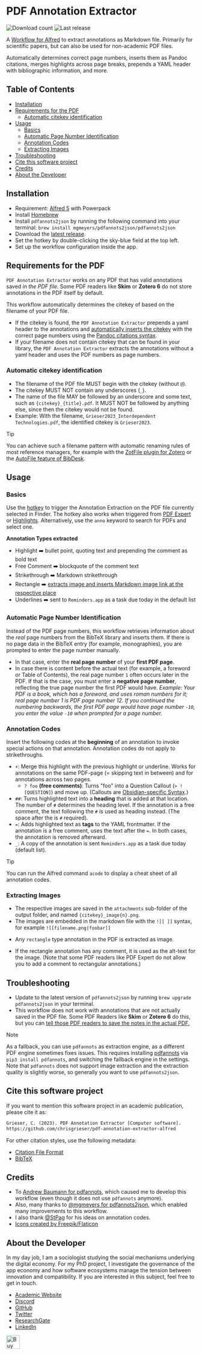 # PDF Annotation Extractor
![Download count](https://img.shields.io/github/downloads/chrisgrieser/pdf-annotation-extractor-alfred/total?label=Total%20Downloads&style=plastic)
![Last release](https://img.shields.io/github/v/release/chrisgrieser/pdf-annotation-extractor-alfred?label=Latest%20Release&style=plastic)

A [Workflow for Alfred](https://www.alfredapp.com/) to extract annotations as
Markdown file. Primarily for scientific papers, but can also be used for
non-academic PDF files.

Automatically determines correct page numbers, inserts them as Pandoc citations,
merges highlights across page breaks, prepends a YAML header with bibliographic
information, and more.

## Table of Contents

<!-- toc -->

- [Installation](#installation)
- [Requirements for the PDF](#requirements-for-the-pdf)
	* [Automatic citekey identification](#automatic-citekey-identification)
- [Usage](#usage)
	* [Basics](#basics)
	* [Automatic Page Number Identification](#automatic-page-number-identification)
	* [Annotation Codes](#annotation-codes)
	* [Extracting Images](#extracting-images)
- [Troubleshooting](#troubleshooting)
- [Cite this software project](#cite-this-software-project)
- [Credits](#credits)
- [About the Developer](#about-the-developer)

<!-- tocstop -->

## Installation
- Requirement: [Alfred 5](https://www.alfredapp.com/) with Powerpack
- Install [Homebrew](https://brew.sh/)
- Install `pdfannots2json` by running the following command into your terminal:
  `brew install mgmeyers/pdfannots2json/pdfannots2json`
- Download the [latest release](https://github.com/chrisgrieser/pdf-annotation-extractor-alfred/releases/latest/).
- Set the hotkey by double-clicking the sky-blue field at the top left.
- Set up the workflow configuration inside the app.

## Requirements for the PDF
`PDF Annotation Extractor` works on any PDF that has valid annotations
saved *in the PDF file*. Some PDF readers like **Skim** or **Zotero 6** do not
store annotations in the PDF itself by default.

This workflow automatically determines the citekey of based on the filename of
your PDF file.
- If the citekey is found, the `PDF Annotation Extractor`
prepends a yaml header to the annotations and [automatically
inserts the citekey](#automatic-page-number-identification) with the correct
page numbers using the [Pandoc citations
syntax](https://pandoc.org/MANUAL.html#citation-syntax).
- If your filename does not contain citekey that can be found in
  your library, the `PDF Annotation Extractor` extracts the annotations without
  a yaml header and uses the PDF numbers as page numbers.

### Automatic citekey identification
- The filename of the PDF file MUST begin with the citekey (without `@`).
- The citekey MUST NOT contain any underscores (`_`).
- The name of the file MAY be followed by an underscore and some
  text, such as `{citekey}_{title}.pdf`. It MUST NOT be followed by anything
  else, since then the citekey would not be found.
- Example: With the filename, `Grieser2023_Interdependent Technologies.pdf`, the
  identified citekey is `Grieser2023`.

> [!TIP]
> You can achieve such a filename pattern with automatic renaming rules of most
> reference managers, for example with the [ZotFile plugin for
> Zotero](http://zotfile.com/#renaming-rules) or the [AutoFile feature of
> BibDesk](https://bibdesk.sourceforge.io/manual/BibDeskHelp_77.html#SEC140).

## Usage

### Basics
Use the [hotkey](https://www.alfredapp.com/help/workflows/triggers/hotkey/) to
trigger the Annotation Extraction on the PDF file currently selected in Finder.
The hotkey also works when triggered from [PDF Expert](https://pdfexpert.com/)
or [Highlights](https://highlightsapp.net/). Alternatively, use the
`anno` keyword to search for PDFs and select one.

**Annotation Types extracted**
- Highlight ➡️ bullet point, quoting text and prepending the comment as bold text
- Free Comment ➡️ blockquote of the comment text
- Strikethrough ➡️ Markdown strikethrough
- Rectangle ➡️ [extracts image and inserts Markdown image link at the respective
  place](#extracting-images)
- Underlines ➡️ sent to `Reminders.app` as a task due today in the default list

### Automatic Page Number Identification
Instead of the PDF page numbers, this workflow retrieves information about the
*real* page numbers from the BibTeX library and inserts them. If there is no
page data in the BibTeX entry (for example, monographies), you are prompted to
enter the page number manually.
- In that case, enter the **real page number** of your **first PDF page**.
- In case there is content before the actual text (for example, a foreword or
  Table of Contents), the real page number `1` often occurs later in the PDF. If
  that is the case, you must enter a **negative page number**, reflecting the
  true page number the first PDF would have. *Example: Your PDF is a book, which
  has a foreword, and uses roman numbers for it; real page number 1 is PDF page
  number 12. If you continued the numbering backwards, the first PDF page would
  have page number `-10`, you enter the value `-10` when prompted for a page
  number.*

### Annotation Codes
Insert the following codes at the **beginning** of an annotation to invoke
special actions on that annotation. Annotation codes do not apply to
strikethroughs.

- `+`: Merge this highlight with the previous highlight or underline. Works for
  annotations on the same PDF-page (= skipping text in between) and for
  annotations across two pages.
  * `? foo` **(free comments)**: Turns "foo" into a Question
  Callout (`> ![QUESTION]`) and move up. (Callouts are [Obsidian-specific
  Syntax](https://help.obsidian.md/How+to/Use+callouts).)
- `##`: Turns highlighted text into a **heading** that is added at that
  location. The number of `#` determines the heading level. If the annotation is
  a free comment, the text following the `#` is used as heading instead. (The
  space after the is `#` required).
- `=`: Adds highlighted text as **tags** to the YAML frontmatter. If the
  annotation is a free comment, uses the text
  after the `=`. In both cases, the annotation is removed afterward.
- `_`: A copy of the annotation is sent `Reminders.app` as a task due today
  (default list).

> [!TIP]
> You can run the Alfred command `acode` to display a cheat sheet of all
> annotation codes.

### Extracting Images
- The respective images are saved in the `attachments` sub-folder of the output
  folder, and named `{citekey}_image{n}.png`.
- The images are embedded in the markdown file with the `![[ ]]` syntax, for
  example `![[filename.png|foobar]]`
<!-- LTeX: enabled=false -->
- Any `rectangle` type annotation in the PDF is extracted as image.
<!-- LTeX: enabled=true -->
- If the rectangle annotation has any comment, it is used as the alt-text for
  the image. (Note that some PDF readers like PDF Expert do not allow you to add
  a comment to rectangular annotations.)

## Troubleshooting
- Update to the latest version of `pdfannots2json` by running
  `brew upgrade pdfannots2json` in your terminal.
- This workflow does not work with annotations that are not actually saved in
  the PDF file. Some PDF Readers like **Skim** or **Zotero 6** do this, but you
  can [tell those PDF readers to save the notes in the actual
  PDF.](https://skim-app.sourceforge.io/manual/SkimHelp_45.html)

> [!NOTE]
> As a fallback, you can use `pdfannots` as extraction engine, as a different
> PDF engine sometimes fixes issues. This requires installing
> [pdfannots](https://github.com/mgmeyers/pdfannots2json/issues/11) via `pip3
> install pdfannots`, and switching the fallback engine in the settings. Note
> that `pdfannots` does not support image extraction and the extraction quality
> is slightly worse, so generally you want to use `pdfannots2json`.

## Cite this software project
If you want to mention this software project in an academic publication, please
cite it as:

```txt
Grieser, C. (2023). PDF Annotation Extractor [Computer software]. 
https://github.com/chrisgrieser/pdf-annotation-extractor-alfred
```

For other citation styles, use the following metadata:
- [Citation File Format](./CITATION.cff)
- [BibTeX](./CITATION.bib)

<!-- vale Google.FirstPerson = NO -->
## Credits
- To [Andrew Baumann for pdfannots](https://github.com/0xabu/pdfannots), which
  caused me to develop this workflow (even though it does not use `pdfannots`
  anymore).
- Also, many thanks to [@mgmeyers for
  pdfannots2json](https://github.com/mgmeyers/pdfannots2json/), which enabled
  many improvements to this workflow.
- I also thank [@StPag](https://github.com/stefanopagliari/) for his ideas on
  annotation codes.
- <a href="https://www.flaticon.com/authors/freepik">Icons created by Freepik/Flaticon</a>

## About the Developer
In my day job, I am a sociologist studying the social mechanisms underlying the
digital economy. For my PhD project, I investigate the governance of the app
economy and how software ecosystems manage the tension between innovation and
compatibility. If you are interested in this subject, feel free to get in touch.

- [Academic Website](https://chris-grieser.de/)
- [Discord](https://discordapp.com/users/462774483044794368/)
- [GitHub](https://github.com/chrisgrieser/)
- [Twitter](https://twitter.com/pseudo_meta)
- [ResearchGate](https://www.researchgate.net/profile/Christopher-Grieser)
- [LinkedIn](https://www.linkedin.com/in/christopher-grieser-ba693b17a/)

<a href='https://ko-fi.com/Y8Y86SQ91' target='_blank'>
<img
	height='36'
	style='border:0px;height:36px;'
	src='https://cdn.ko-fi.com/cdn/kofi1.png?v=3'
	border='0'
	alt='Buy Me a Coffee at ko-fi.com'
/></a>
